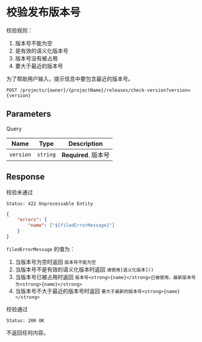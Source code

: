 # 校验发布版本号

校验规则：

1. 版本号不能为空
2. 是有效的语义化版本号
3. 版本号没有被占用
4. 要大于最近的版本号

为了帮助用户输入，提示信息中要包含最近的版本号。

```text
POST /projects/{owner}/{projectName}/releases/check-version?version={version}
```

## Parameters

Query

| Name    | Type     | Description              |
| ------- | -------- | ------------------------ |
| `version`  | `string` | **Required**. 版本号 |

## Response

校验未通过

```text
Status: 422 Unprocessable Entity
```

```json
{
    "errors": {
        "name": ["${filedErrorMessage}"]
    }
}
```

`filedErrorMessage` 的值为：

1. 当版本号为空时返回 `版本号不能为空`
2. 当版本号不是有效的语义化版本时返回 `请使用[语义化版本]()`
3. 当版本号已被占用时返回 `版本号<strong>{name}</strong>已被使用，最新版本号为<strong>{name}</strong>`
4. 当版本号不大于最近的版本号时返回 `要大于最新的版本号<strong>{name}</strong>`

校验通过

```text
Status: 200 OK
```

不返回任何内容。